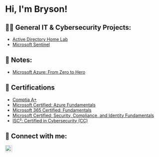 <h1>Hi, I'm Bryson!

<h2>👨‍💻 General IT & Cybersecurity Projects:</h2>


  - [Active Directory Home Lab](https://github.com/bjones-01/ActiveDirectoryLab)
  - [Microsoft Sentinel](https://github.com/joshmadakor1/Algorithms-Practice)

<h2>📝 Notes:</h2>

  - [Microsoft Azure: From Zero to Hero](https://github/bjones-01/AzureZerotoHero)
  

<h2>📄 Certifications</h2>

- [Comptia A+](https://www.credly.com/badges/03dd1fc9-bb21-48ce-b282-93000ba8eedd/public_url)
- [Microsoft Certified: Azure Fundamentals](https://www.credly.com/badges/6f01eeb4-d799-4aa6-8ce5-5dcc09348dcb/public_url)
- [Microsoft 365 Certified: Fundamentals](https://www.credly.com/badges/89774e91-ef0a-474f-82c2-b484f1b2866b/public_url)
- [Microsoft Certified: Security, Compliance, and Identity Fundamentals](https://www.credly.com/badges/7192705b-819f-4444-84f8-84ed39113608/public_url)
- [ISC²: Certified in Cybersecurity (CC)](https://www.credly.com/badges/20c64c42-e4c9-4e7e-8260-7e42470d4650/public_url)
 



<h2> 🤳 Connect with me:</h2>


[<img align="left" alt="BrysonJones | LinkedIn" width="22px" src="https://cdn.jsdelivr.net/npm/simple-icons@v3/icons/linkedin.svg" />][linkedin]



[linkedin]: https://www.linkedin.com/in/brysjones/


